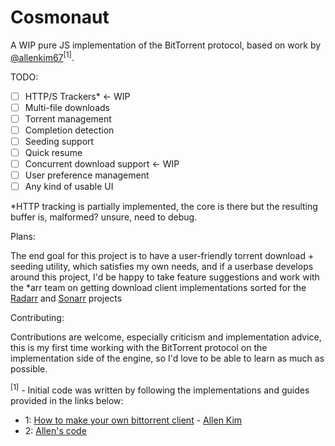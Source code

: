 # Cosmonaut

A WIP pure JS implementation of the BitTorrent protocol, based on work by [@allenkim67](https://github.com/allenkim67)<sup>[1]</sup>. 

TODO:
- [ ] HTTP/S Trackers* <- WIP
- [ ] Multi-file downloads
- [ ] Torrent management
- [ ] Completion detection
- [ ] Seeding support
- [ ] Quick resume
- [ ] Concurrent download support <- WIP
- [ ] User preference management
- [ ] Any kind of usable UI

*HTTP tracking is partially implemented, the core is there but the resulting buffer is, malformed? unsure, need to debug.

Plans:

The end goal for this project is to have a user-friendly torrent download + seeding utility, which satisfies my own
needs, and if a userbase develops around this project, I'd be happy to take feature suggestions and work with the *arr
team on getting download client implementations sorted for the [Radarr](https://github.com/Radarr/Radarr)
and [Sonarr](https://github.com/Sonarr/Sonarr) projects

Contributing:

Contributions are welcome, especially criticism and implementation advice, this is my first time working with the
BitTorrent protocol on the implementation side of the engine, so I'd love to be able to learn as much as possible.

<sup>[1]</sup> - Initial code was written by following the implementations and guides provided in the links below:
- 1: [How to make your own bittorrent client](http://allenkim67.github.io/programming/2016/05/04/how-to-make-your-own-bittorrent-client.html) - [Allen Kim](https://github.com/allenkim67)
- 2: [Allen's code](https://github.com/allenkim67/allen-torrent)